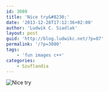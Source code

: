 ```yaml
---
id: 3080
title: 'Nice try&#8230;'
date: '2013-12-28T17:12:36+02:00'
author: 'Ludwik C. Siadlak'
layout: post
guid: 'http://blog.ludwikc.net/?p=87'
permalink: '/?p=3080'
tags:
    - 'fun images c++'
categories:
    - Szuflandia
---
```


![Nice try](http://personaldevelopment.pl/wp-content/uploads/2006/11/logo11.gif)